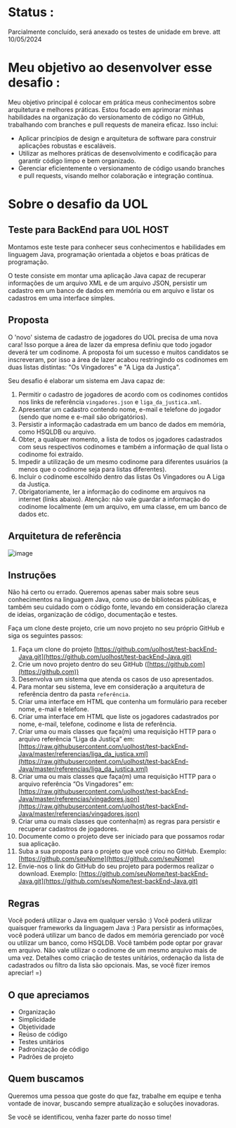 # Status : 
Parcialmente concluído, será anexado os testes de unidade em breve. att 10/05/2024

# Meu objetivo ao desenvolver esse desafio :
Meu objetivo principal é colocar em prática meus conhecimentos sobre arquitetura e melhores práticas. Estou focado em aprimorar minhas habilidades na organização do versionamento de código no GitHub, trabalhando com branches e pull requests de maneira eficaz. Isso inclui:

- Aplicar princípios de design e arquitetura de software para construir aplicações robustas e escaláveis.
- Utilizar as melhores práticas de desenvolvimento e codificação para garantir código limpo e bem organizado.
- Gerenciar eficientemente o versionamento de código usando branches e pull requests, visando melhor colaboração e integração contínua.


# Sobre o desafio da UOL
## Teste para BackEnd para UOL HOST
Montamos este teste para conhecer seus conhecimentos e habilidades em linguagem Java, programação orientada a objetos e boas práticas de programação.

O teste consiste em montar uma aplicação Java capaz de recuperar informações de um arquivo XML e de um arquivo JSON, persistir um cadastro em um banco de dados em memória ou em arquivo e listar os cadastros em uma interface simples.

## Proposta
O 'novo' sistema de cadastro de jogadores do UOL precisa de uma nova cara! Isso porque a área de lazer da empresa definiu que todo jogador deverá ter um codinome. A proposta foi um sucesso e muitos candidatos se inscreveram, por isso a área de lazer acabou restringindo os codinomes em duas listas distintas: "Os Vingadores" e "A Liga da Justiça".

Seu desafio é elaborar um sistema em Java capaz de:

1. Permitir o cadastro de jogadores de acordo com os codinomes contidos nos links de referência `vingadores.json` e `liga_da_justica.xml`.
2. Apresentar um cadastro contendo nome, e-mail e telefone do jogador (sendo que nome e e-mail são obrigatórios).
3. Persistir a informação cadastrada em um banco de dados em memória, como HSQLDB ou arquivo.
4. Obter, a qualquer momento, a lista de todos os jogadores cadastrados com seus respectivos codinomes e também a informação de qual lista o codinome foi extraído.
5. Impedir a utilização de um mesmo codinome para diferentes usuários (a menos que o codinome seja para listas diferentes).
6. Incluir o codinome escolhido dentro das listas Os Vingadores ou A Liga da Justiça.
7. Obrigatoriamente, ler a informação do codinome em arquivos na internet (links abaixo). Atenção: não vale guardar a informação do codinome localmente (em um arquivo, em uma classe, em um banco de dados etc.


## Arquitetura de referência
![image](https://github.com/im2back/Uol-Challenger/assets/117541466/6843832e-bee6-4685-af40-46c561a28485)


## Instruções
Não há certo ou errado. Queremos apenas saber mais sobre seus conhecimentos na linguagem Java, como uso de bibliotecas públicas, e também seu cuidado com o código fonte, levando em consideração clareza de ideias, organização de código, documentação e testes.

Faça um clone deste projeto, crie um novo projeto no seu próprio GitHub e siga os seguintes passos:

1. Faça um clone do projeto [https://github.com/uolhost/test-backEnd-Java.git](https://github.com/uolhost/test-backEnd-Java.git)
2. Crie um novo projeto dentro do seu GitHub ([https://github.com](https://github.com))
3. Desenvolva um sistema que atenda os casos de uso apresentados.
4. Para montar seu sistema, leve em consideração a arquitetura de referência dentro da pasta `referência`.
5. Criar uma interface em HTML que contenha um formulário para receber nome, e-mail e telefone.
6. Criar uma interface em HTML que liste os jogadores cadastrados por nome, e-mail, telefone, codinome e lista de referência.
7. Criar uma ou mais classes que faça(m) uma requisição HTTP para o arquivo referência “Liga da Justiça” em: [https://raw.githubusercontent.com/uolhost/test-backEnd-Java/master/referencias/liga_da_justica.xml](https://raw.githubusercontent.com/uolhost/test-backEnd-Java/master/referencias/liga_da_justica.xml)
8. Criar uma ou mais classes que faça(m) uma requisição HTTP para o arquivo referência “Os Vingadores” em: [https://raw.githubusercontent.com/uolhost/test-backEnd-Java/master/referencias/vingadores.json](https://raw.githubusercontent.com/uolhost/test-backEnd-Java/master/referencias/vingadores.json)
9. Criar uma ou mais classes que contenha(m) as regras para persistir e recuperar cadastros de jogadores.
10. Documente como o projeto deve ser iniciado para que possamos rodar sua aplicação.
11. Suba a sua proposta para o projeto que você criou no GitHub. Exemplo: [https://github.com/seuNome](https://github.com/seuNome)
12. Envie-nos o link do GitHub do seu projeto para podermos realizar o download. Exemplo: [https://github.com/seuNome/test-backEnd-Java.git](https://github.com/seuNome/test-backEnd-Java.git)




## Regras
Você poderá utilizar o Java em qualquer versão :)
Você poderá utilizar quaisquer frameworks da linguagem Java :)
Para persistir as informações, você poderá utilizar um banco de dados em memória gerenciado por você ou utilizar um banco, como HSQLDB.
Você também pode optar por gravar em arquivo.
Não vale utilizar o codinome de um mesmo arquivo mais de uma vez.
Detalhes como criação de testes unitários, ordenação da lista de cadastrados ou filtro da lista são opcionais. Mas, se você fizer iremos apreciar! =)


## O que apreciamos
- Organização
- Simplicidade
- Objetividade
- Reúso de código
- Testes unitários
- Padronização de código
- Padrões de projeto

## Quem buscamos
Queremos uma pessoa que goste do que faz, trabalhe em equipe e tenha vontade de inovar, buscando sempre atualização e soluções inovadoras.

Se você se identificou, venha fazer parte do nosso time!

